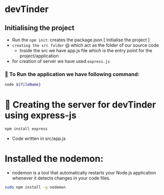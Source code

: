 # devTinder

## Initialising the project

- Run the `npm init`: creates the package.json [ Initialise the project ]
- `creating the src folder` @ which act as the folder of our source code
  - Inside the src we have app.js file which is the entry point for the project/application
- for creation of server we have used `express.js`

### 📝 To Run the application we have following command:

```bash
node ${fileName}
```

# 🧐 Creating the server for devTinder using express-js

```bash
npm install express
```

- Code written in src/app.js

# Installed the nodemon:

- nodemon is a tool that automatically restarts your Node.js application whenever it detects changes in your code files.

```bash
sudo npm install -g nodemon
```
